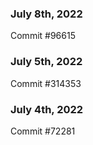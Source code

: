 ### July 8th, 2022

Commit #96615

### July 5th, 2022

Commit #314353


### July 4th, 2022

Commit #72281
